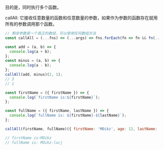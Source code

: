 目的是，同时执行多个函数。

callAll: 它接收任意数量的函数和任意数量的参数，如果作为参数的函数存在就用所有的参数调用那个函数。

```javascript
// 剩余参数是一个真正的数组，可以使用任何数组方法
const callAll = (...fns) => (...args) => fns.forEach(fn => fn && fn(...args));
```

```javascript
const add = (a, b) => {
  console.log(a + b);
};
const minus = (a, b) => {
  console.log(a - b);
};
callAll(add, minus)(2, 1);
// 3
// 1
```

```javascript
const firstName = ({ firstName }) => {
  console.log(`firstName is:${firstName}`);
};

const fullName = ({ firstName, lastName }) => {
  console.log(`fullName is: ${firstName}-${lastName}`);
};

callAll(firstName, fullName)({ firstName: 'MOikz', age: 12, lastName: 'lucj' });

// firstName is:MOikz
// fullName is: MOikz-lucj
```
